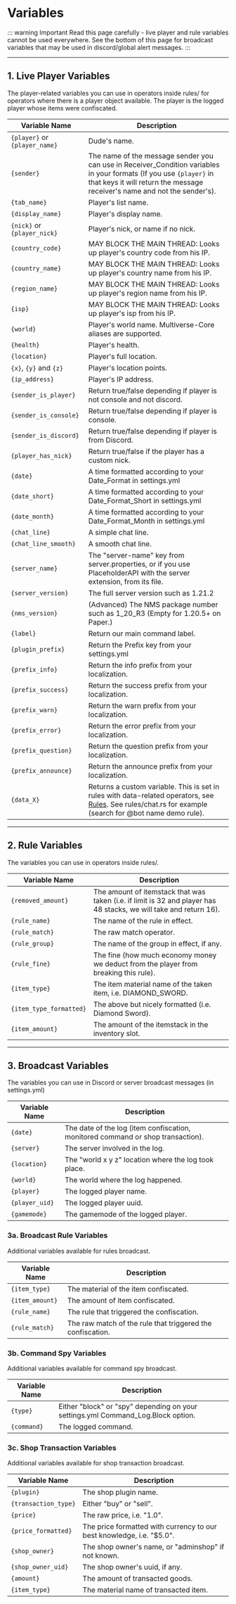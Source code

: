 # Variables

::: warning Important
Read this page carefully - live player and rule variables cannot be used everywhere. See the bottom of this page for broadcast variables that may be used in discord/global alert messages.
:::

---

## 1. Live Player Variables

The player-related variables you can use in operators inside rules/ for operators where there is a player object available. The player is the logged player whose items were confiscated.

| Variable Name | Description |
|---|---|
| `{player}` or `{player_name}` | Dude's name. |
| `{sender}` | The name of the message sender you can use in Receiver_Condition variables in your formats (If you use `{player}` in that keys it will return the message receiver's name and not the sender's). |
| `{tab_name}` | Player's list name. |
| `{display_name}` | Player's display name. |
| `{nick}` or `{player_nick}` | Player's nick, or name if no nick. |
| `{country_code}` | MAY BLOCK THE MAIN THREAD: Looks up player's country code from his IP. |
| `{country_name}` | MAY BLOCK THE MAIN THREAD: Looks up player's country name from his IP. |
| `{region_name}` | MAY BLOCK THE MAIN THREAD: Looks up player's region name from his IP. |
| `{isp}` | MAY BLOCK THE MAIN THREAD: Looks up player's isp from his IP. |
| `{world}` | Player's world name. Multiverse-Core aliases are supported. |
| `{health}` | Player's health. |
| `{location}` | Player's full location. |
| `{x}`, `{y}` and `{z}` | Player's location points. |
| `{ip_address}` | Player's IP address. |
| `{sender_is_player}` | Return true/false depending if player is not console and not discord. |
| `{sender_is_console}` | Return true/false depending if player is console. |
| `{sender_is_discord}` | Return true/false depending if player is from Discord. |
| `{player_has_nick}` | Return true/false if the player has a custom nick. |
| `{date}` | A time formatted according to your Date_Format in settings.yml |
| `{date_short}` | A time formatted according to your Date_Format_Short in settings.yml |
| `{date_month}` | A time formatted according to your Date_Format_Month in settings.yml |
| `{chat_line}` | A simple chat line. |
| `{chat_line_smooth}` | A smooth chat line. |
| `{server_name}` | The "server-name" key from server.properties, or if you use PlaceholderAPI with the server extension, from its file. |
| `{server_version}` | The full server version such as 1.21.2 |
| `{nms_version}` | (Advanced) The NMS package number such as 1_20_R3 (Empty for 1.20.5+ on Paper.) |
| `{label}` | Return our main command label. |
| `{plugin_prefix}` | Return the Prefix key from your settings.yml |
| `{prefix_info}` | Return the info prefix from your localization. |
| `{prefix_success}` | Return the success prefix from your localization. |
| `{prefix_warn}` | Return the warn prefix from your localization. |
| `{prefix_error}` | Return the error prefix from your localization. |
| `{prefix_question}` | Return the question prefix from your localization. |
| `{prefix_announce}` | Return the announce prefix from your localization. |
| `{data_X}` | Returns a custom variable. This is set in rules with data-related operators, see [Rules](rules). See rules/chat.rs for example (search for @bot name demo rule). |

---

## 2. Rule Variables

The variables you can use in operators inside rules/.

| Variable Name | Description |
|---|---|
| `{removed_amount}` | The amount of itemstack that was taken (i.e. if limit is 32 and player has 48 stacks, we will take and return 16). | 
| `{rule_name}` | The name of the rule in effect. |
| `{rule_match}` | The raw match operator. |
| `{rule_group}` | The name of the group in effect, if any. |
| `{rule_fine}` | The fine (how much economy money we deduct from the player from breaking this rule). |
| `{item_type}` | The item material name of the taken item, i.e. DIAMOND_SWORD. |
| `{item_type_formatted}` | The above but nicely formatted (i.e. Diamond Sword). |
| `{item_amount}` | The amount of the itemstack in the inventory slot. |

---

## 3. Broadcast Variables

The variables you can use in Discord or server broadcast messages (in settings.yml)

| Variable Name | Description |
|---|---|
| `{date}` | The date of the log (item confiscation, monitored command or shop transaction). |
| `{server}` | The server involved in the log. |
| `{location}` | The "world x y z" location where the log took place. |
| `{world}` | The world where the log happened. |
| `{player}` | The logged player name. |
| `{player_uid}` | The logged player uuid. |
| `{gamemode}` | The gamemode of the logged player. |

### 3a. Broadcast Rule Variables

Additional variables available for rules broadcast.

| Variable Name | Description |
|---|---|
| `{item_type}` | The material of the item confiscated. |
| `{item_amount}` | The amount of item confiscated. |
| `{rule_name}` | The rule that triggered the confiscation. |
| `{rule_match}` | The raw match of the rule that triggered the confiscation. |

### 3b. Command Spy Variables

Additional variables available for command spy broadcast.

| Variable Name | Description |
|---|---|
| `{type}` | Either "block" or "spy" depending on your settings.yml Command_Log.Block option. |
| `{command}` | The logged command. |

### 3c. Shop Transaction Variables

Additional variables available for shop transaction broadcast.

| Variable Name | Description |
|---|---|
| `{plugin}` | The shop plugin name. |
| `{transaction_type}` | Either "buy" or "sell". |
| `{price}` | The raw price, i.e. "1.0". |
| `{price_formatted}` | The price formatted with currency to our best knowledge, i.e. "$5.0". |
| `{shop_owner}` | The shop owner's name, or "adminshop" if not known. |
| `{shop_owner_uid}` | The shop owner's uuid, if any. |
| `{amount}` | The amount of transacted goods. |
| `{item_type}` | The material name of transacted item. |